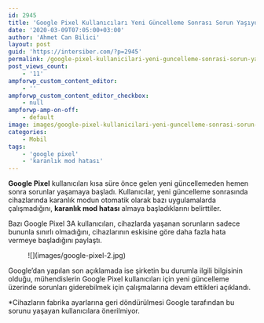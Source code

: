 ```yaml
---
id: 2945
title: 'Google Pixel Kullanıcıları Yeni Güncelleme Sonrası Sorun Yaşıyor'
date: '2020-03-09T07:05:00+03:00'
author: 'Ahmet Can Bilici'
layout: post
guid: 'https://intersiber.com/?p=2945'
permalink: /google-pixel-kullanicilari-yeni-guncelleme-sonrasi-sorun-yasiyor/
post_views_count:
    - '11'
ampforwp_custom_content_editor:
    - ''
ampforwp_custom_content_editor_checkbox:
    - null
ampforwp-amp-on-off:
    - default
image: images/google-pixel-kullanicilari-yeni-guncelleme-sonrasi-sorun-yasiyor.jpg
categories:
    - Mobil
tags:
    - 'google pixel'
    - 'karanlık mod hatası'
---
```


**Google Pixel** kullanıcıları kısa süre önce gelen yeni güncellemeden hemen sonra sorunlar yaşamaya başladı. Kullanıcılar, yeni güncelleme sonrasında cihazlarında karanlık modun otomatik olarak bazı uygulamalarda çalışmadığını, **karanlık mod hatası** almaya başladıklarını belirttiler.

Bazı Google Pixel 3A kullanıcıları, cihazlarda yaşanan sorunların sadece bununla sınırlı olmadığını, cihazlarının eskisine göre daha fazla hata vermeye başladığını paylaştı.

<figure class="wp-block-image size-large">![](images/google-pixel-2.jpg)</figure>Google’dan yapılan son açıklamada ise şirketin bu durumla ilgili bilgisinin olduğu, mühendislerin Google Pixel kullanıcıları için yeni güncelleme üzerinde sorunları giderebilmek için çalışmalarına devam ettikleri açıklandı.

\*Cihazların fabrika ayarlarına geri döndürülmesi Google tarafından bu sorunu yaşayan kullanıcılara önerilmiyor.
